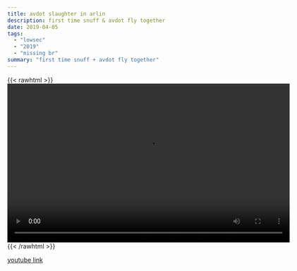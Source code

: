 ```yaml
---
title: avdot slaughter in arlin
description: first time snuff & avdot fly together
date: 2019-04-05
tags:
  - "lowsec"
  - "2019"
  - "missing br"
summary: "first time snuff + avdot fly together"
---
```


{{< rawhtml >}}<video width="640" height="360" controls>
<source src="https://crowdfile.net/snuffed/avdot-arlin.mp4" type="video/mp4">
Your browser does not support the video tag.</video>{{< /rawhtml >}}

[youtube link](https://www.youtube.com/watch?v=9Y6z9FVUxdE)
